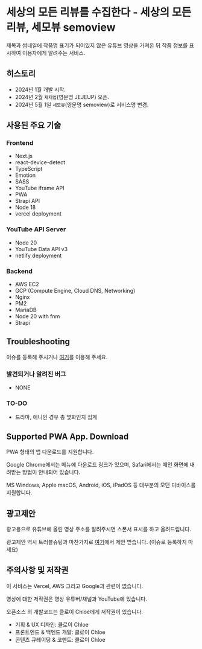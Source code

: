 # 세상의 모든 리뷰를 수집한다 - 세상의 모든 리뷰, 세모뷰 semoview

제목과 썸네일에 작품명 표기가 되어있지 않은 유튜브 영상을 가져온 뒤 작품 정보를 표시하여 이용자에게 알려주는 서비스.

## 히스토리

- 2024년 1월 개발 시작.
- 2024년 2월 `제제업`(영문명 JEJEUP) 오픈.
- 2024년 5월 1일 `세모뷰`(영문명 semoview)로 서비스명 변경.

## 사용된 주요 기술

### Frontend

- Next.js
- react-device-detect
- TypeScript
- Emotion
- SASS
- YouTube iframe API
- PWA
- Strapi API
- Node 18
- vercel deployment

### YouTube API Server

- Node 20
- YouTube Data API v3
- netlify deployment

### Backend

- AWS EC2
- GCP (Compute Engine, Cloud DNS, Networking)
- Nginx
- PM2
- MariaDB
- Node 20 with fnm
- Strapi

## Troubleshooting

이슈를 등록해 주시거나 [여기](https://semo.dev1stud.io/contact-us)를 이용해 주세요.

### 발견되거나 알려진 버그

- NONE

### TO-DO

- 드라마, 애니인 경우 총 몇화인지 집계

## Supported PWA App. Download

PWA 형태의 앱 다운로드를 지원합니다.

Google Chrome에서는 메뉴에 다운로드 링크가 있으며, Safari에서는 메인 화면에 내려받는 방법이 안내되어 있습니다.

MS Windows, Apple macOS, Android, iOS, iPadOS 등 대부분의 모던 디바이스를 지원합니다.

## 광고제안

광고용으로 유튜브에 올린 영상 주소를 알려주시면 스폰서 표시를 하고 올려드립니다.

광고제안 역시 트러블슈팅과 마찬가지로 [여기](https://semo.dev1stud.io/notices)에서 제안 받습니다. (이슈로 등록하지 마세요)

## 주의사항 및 저작권

이 서비스는 Vercel, AWS 그리고 Google과 관련이 없습니다.

영상에 대한 저작권은 영상 유튜버/채널과 YouTube에 있습니다.

오픈소스 외 개발코드는 클로이 Chloe에게 저작권이 있습니다.

- 기획 & UX 디자인: 클로이 Chloe
- 프론트엔드 & 백엔드 개발: 클로이 Chloe
- 콘텐츠 큐레이팅 & 코멘트: 클로이 Chloe
